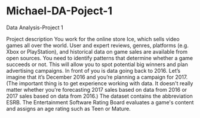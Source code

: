 # Michael-DA-Poject-1
Data Analysis-Project 1

Project description
You work for the online store Ice, which sells video games all over the world. User and expert reviews, genres, platforms (e.g. Xbox or PlayStation), and historical data on game sales are available from open sources. You need to identify patterns that determine whether a game succeeds or not. This will allow you to spot potential big winners and plan advertising campaigns.
In front of you is data going back to 2016. Let’s imagine that it’s December 2016 and you’re planning a campaign for 2017.
(The important thing is to get experience working with data. It doesn't really matter whether you're forecasting 2017 sales based on data from 2016 or 2017 sales based on data from 2016.)
The dataset contains the abbreviation ESRB. The Entertainment Software Rating Board evaluates a game's content and assigns an age rating such as Teen or Mature.


